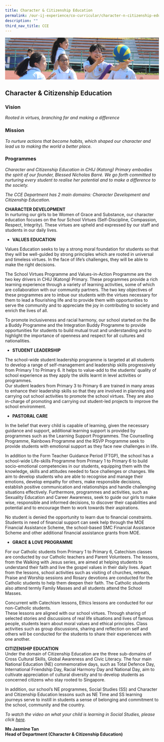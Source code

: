 ```yaml
---
title: Character & Citizenship Education
permalink: /our-ij-experience/co-curricular/character-n-citizenship-education-cce
description: ""
third_nav_title: CCE
---
```

![](/images/subpage.jpg)


## Character & Citizenship Education

### Vision


_Rooted in virtues, branching far and making a difference_

### Mission


_To nurture actions that become habits, which shaped our character and lead us to making the world a better place._

### Programmes


_Character and Citizenship Education in CHIJ (Katong) Primary embodies the spirit of our founder, Blessed Nicholas Barré. We go forth committed to nurturing every student to realise her potential and to make a difference to the society._

  

_The CCE Department has 2 main domains: Character Development and Citizenship Education._

  

  

**CHARACTER DEVELOPMENT**<br>
In nurturing our girls to be Women of Grace and Substance, our character education focuses on the four School Virtues (Self-Discipline, Compassion, Respect, Integrity). These virtues are upheld and expressed by our staff and students in our daily lives.

  

 *   **VALUES EDUCATION**

Values Education seeks to lay a strong moral foundation for students so that they will be well-guided by strong principles which are rooted in universal and timeless virtues. In the face of life’s challenges, they will be able to make the right decisions.

  

The School Virtues Programme and Values-in-Action Programme are the two key drivers in CHIJ (Katong) Primary. These programmes provide a rich learning experience through a variety of learning activities, some of which are collaboration with our community partners. The two key objectives of these programmes are to imbue our students with the virtues necessary for them to lead a flourishing life and to provide them with opportunities to serve the community and to appreciate the joy in contributing to society and enrich the lives of all.

  

To promote inclusiveness and racial harmony, our school started on the Be a Buddy Programme and the Integration Buddy Programme to provide opportunities for students to build mutual trust and understanding and to highlight the importance of openness and respect for all cultures and nationalities.

  

*   **STUDENT LEADERSHIP**

The school-wide student leadership programme is targeted at all students to develop a range of self-management and leadership skills progressively from Primary 1 to Primary 6. It helps to value-add to the students’ quality of school experience as they apply the skills learnt in level activities or programmes.<br>
Our student leaders from Primary 3 to Primary 6 are trained in many areas to enhance their leadership skills so that they are involved in planning and carrying out school activities to promote the school virtues. They are also in-charge of promoting and carrying out student-led projects to improve the school environment.

  

*   **PASTORAL CARE**

In the belief that every child is capable of learning, given the necessary guidance and support, additional learning support is provided by programmes such as the Learning Support Programmes. The Counselling Programme, Rainbows Programme and the RSVP Programme seek to provide students with emotional support as they face new challenges in life.

  

In addition to the Form Teacher Guidance Period (FTGP), the school has a school-wide Life-skills Programme from Primary 1 to Primary 6 to build socio-emotional competencies in our students, equipping them with the knowledge, skills and attitudes needed to face challenges or changes. We aim to develop students who are able to recognise and manage their emotions, develop empathy for others, make responsible decisions, establish positive communication and relationships and handle challenging situations effectively. Furthermore, programmes and activities, such as Sexuality Education and Career Awareness, seek to guide our girls to make wise, responsible and informed decisions, to discover their capabilities and potential and to encourage them to work towards their aspirations.

  

No student is denied the opportunity to learn due to financial constraints. Students in need of financial support can seek help through the MOE Financial Assistance Scheme, the school-based SMC Financial Assistance Scheme and other additional financial assistance grants from MOE.

  

 *   **GRACE & LOVE PROGRAMME**

For our Catholic students from Primary 1 to Primary 6, Catechism classes are conducted by our Catholic teachers and Parent Volunteers. The lessons, from the Walking with Jesus series, are aimed at helping students to understand their faith and live the gospel values in their daily lives. Apart from the lessons, school activities such as visiting of churches, retreats, Praise and Worship sessions and Rosary devotions are conducted for the Catholic students to help them deepen their faith. The Catholic students also attend termly Family Masses and all students attend the School Masses.

  

Concurrent with Catechism lessons, Ethics lessons are conducted for our non-Catholic students.<br>
These lessons are aligned with our school virtues. Through sharing of selected stories and discussions of real life situations and lives of famous people, students learn about moral values and ethical principles. Class activities such as group discussions, sharing and reflection on self and others will be conducted for the students to share their experiences with one another.

  

  

**CITIZENSHIP EDUCATION**<br>
Under the domain of Citizenship Education are the three sub-domains of Cross Cultural Skills, Global Awareness and Civic Literacy. The four main National Education (NE) commemorative days, such as Total Defence Day, International Friendship Day, Racial Harmony Day and National Day, aim to cultivate appreciation of cultural diversity and to develop students as concerned citizens who stay rooted to Singapore.

  

In addition, our school’s NE programmes, Social Studies (SS) and Character and Citizenship Education lessons such as NE Time and SS learning journeys serve to instill in students a sense of belonging and commitment to the school, community and the country.

  

_To watch the video on what your child is learning in Social Studies, please click [here](https://www.youtube.com/watch?v=SDCkCj7sm8s)._

  

  

**Ms Jasmine Tan**<br>
**Head of Department (Character & Citizenship Education)**